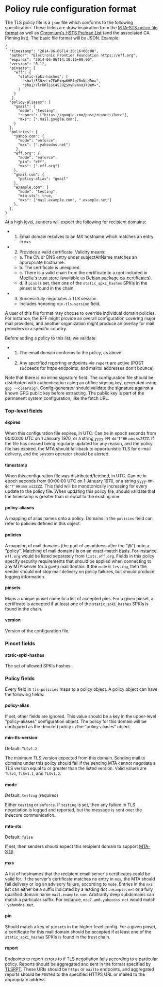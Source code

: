 # Policy rule configuration format

The TLS policy file is a `json` file which conforms to the following specification. These fields are draw inspiration from the [MTA-STS policy file format](https://tools.ietf.org/html/draft-ietf-uta-mta-sts) as well as [Chromium's HSTS Preload List](https://src.chromium.org/chrome/trunk/src/net/http/transport_security_state_static.json) (and the associated CA Pinning list).
The basic file format will be JSON. Example:

```
{
  "timestamp": "2014-06-06T14:30:16+00:00",
  "author": "Electronic Frontier Foundation https://eff.org",
  "expires": "2014-06-06T14:30:16+00:00",
  "version": "0.1",
  "pinsets": {
    "eff": {
      "static-spki-hashes": [
        "sha1/5R0zeLx7EWRxqw6HRlgCRxNLHDo=",
        "sha1/YlrkMlC6C4SJRZSVyRvnvoJ+8eM=",
      ]
    }
   },
  "policy-aliases": {
    "gmail": {
      "mode": "testing",
      "report": ["https://google.com/post/reports/here"],
      "mxs": [".mail.google.com"],
    }
  },
  "policies": {
    "yahoo.com": {
      "mode": "enforce",
      "mxs": [".yahoodns.net"]
     },
    "eff.org": {
      "mode": "enforce",
      "pin": "eff",
      "mxs": [".eff.org"]
    },
    "gmail.com": {
      "policy-alias": "gmail"
    },
    "example.com": {
      "mode": "testing",
      "mta-sts": true,
      "mxs": ["mail.example.com", ".example.net"]
    },
  },
}
```

At a high level, senders will expect the following for recipient domains:
 - 1. Email domain resolves to an MX hostname which matches an entry in `mxs`
 - 2. Provides a valid certificate. Validity means:
    - a. The CN or DNS entry under subjectAltName matches an appropriate hostname.
    - b. The certificate is unexpired.
    - c. There is a valid chain from the certificate to a root included in [Mozilla's trust store](https://www.mozilla.org/en-US/about/governance/policies/security-group/certs/included/) (available as [Debian package ca-certificates](https://packages.debian.org/sid/ca-certificates)).
    - d. If `pins` is set, then one of the `static_spki_hashes` SPKIs in the pinset is found in the chain.
 - 3. Successfully negotiates a TLS session.
    - Includes honoring `min-tls-version` field.

A user of this file format may choose to override individual domain policies. For instance, the EFF might provide an overall configuration covering major mail providers, and another organization might produce an overlay for mail providers in a specific country.

Before adding a policy to this list, we validate:
 - 1. The email domain conforms to the policy, as above.
 - 2. Any specified reporting endpoints via `report` are active (POST succeeds for https endpoints, and mailto: addresses don't bounce)

Note that there is no inline signature field. The configuration file should be distributed with authentication using an offline signing key, generated using `gpg --clearsign`. Config-generator should validate the signature against a known GPG public key before extracting. The public key is part of the permanent system configuration, like the fetch URL.

### Top-level fields
#### expires
When this configuration file expires, in UTC. Can be in epoch seconds from 00:00:00 UTC on 1 January 1970, or a string `yyyy-MM-dd'T'HH:mm:ssZZZZ`. If the file has ceased being regularly updated for any reason, and the policy file has expired, the MTA should fall-back to opportunistic TLS for e-mail delivery, and the system operator should be alerted.

#### timestamp
When this configuration file was distributed/fetched, in UTC. Can be in epoch seconds from 00:00:00 UTC on 1 January 1970, or a string `yyyy-MM-dd'T'HH:mm:ssZZZZ`. This field will be monotonically increasing for every update to the policy file. When updating this policy file, should validate that the timestamp is greater than or equal to the existing one.

#### policy-aliases
A mapping of alias names onto a policy. Domains in the `policies` field can refer to policies defined in this object.

#### policies
A mapping of mail domains (the part of an address after the "@") onto a "policy". Matching of mail domains is on an exact-match basis. For instance, `eff.org` would be listed separately from `lists.eff.org`. Fields in this policy specify security requirements that should be applied when connecting to any MTA server for a given mail domain. If the `mode` is `testing`, then the sender should not stop mail delivery on policy failures, but should produce logging information.

#### pinsets
Maps a unique pinset name to a list of accepted pins. For a given pinset, a certificate is accepted if at least one of the `static_spki_hashes` SPKIs is found in the chain.

#### version
Version of the configuration file.

### Pinset fields
#### static-spki-hashes
The set of allowed SPKIs hashes.

### Policy fields
Every field in `tls-policies` maps to a policy object. A policy object can have the following fields:

#### policy-alias

If set, other fields are ignored. This value should be a key in the upper-level "policy-aliases" configuration object. The policy for this domain will be configured as the denoted policy in the "policy-aliases" object.

#### min-tls-version
Default: `TLSv1.2`

The minimum TLS version expected from this domain. Sending mail to domains under this policy should fail if the sending MTA cannot negotiate a TLS version equal to or greater than the listed version. Valid values are `TLSv1`, `TLSv1.1`, and `TLSv1.2`.

#### mode
Default: `testing` (required)

Either `testing` or `enforce`. If `testing` is set, then any failure in TLS negotiation is logged and reported, but the message is sent over the insecure communication.

#### mta-sts
Default: `false`

If set, then senders should expect this recipient domain to support [MTA-STS](https://tools.ietf.org/html/draft-ietf-uta-mta-sts).

#### mxs

A list of hostnames that the recipient email server's certificates could be valid for. If the server's certificate matches no entry in `mxs`, the MTA should fail delivery or log an advisory failure, according to `mode`. Entries in the `mxs` list can either be a suffix indicated by a leading dot `.example.net` or a fully qualified domain name `mail.example.com`. Arbitrarily deep subdomains can match a particular suffix. For instance, `mta7.am0.yahoodns.net` would match `.yahoodns.net`.

#### pin

Should match a key of `pinsets` in the higher-level config. For a given pinset, a certificate for this mail domain should be accepted if at least one of the `static_spki_hashes` SPKIs is found in the trust chain.

#### report

Endpoints to report errors to if TLS negotiation fails according to a particular policy. Reports should be aggregated and sent in the format specified by [TLSRPT](https://tools.ietf.org/html/draft-ietf-uta-smtp-tlsrpt). These URIs should be `https` or `mailto` endpoints, and aggregated reports should be `POST`ed to the specified HTTPS URL or mailed to the appropriate address.
